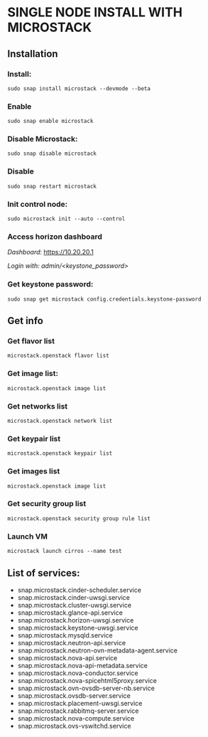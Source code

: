 # SINGLE NODE INSTALL WITH MICROSTACK

## Installation
### Install:
``` sudo snap install microstack --devmode --beta ``` 

### Enable 
``` sudo snap enable microstack ```

### Disable Microstack:
``` sudo snap disable microstack ```

### Disable
``` sudo snap restart microstack ```	

### Init control node:
``` sudo microstack init --auto --control ```

### Access horizon dashboard
*Dashboard*: https://10.20.20.1

*Login with: admin/<keystone_password>*

### Get keystone password:
``` sudo snap get microstack config.credentials.keystone-password ```

## Get info
### Get flavor list
``` microstack.openstack flavor list ```
### Get image list:
``` microstack.openstack image list ```
### Get networks list 
``` microstack.openstack network list ```
### Get keypair list 
``` microstack.openstack keypair list ```
### Get images list
``` microstack.openstack image list ```
### Get security group list 
``` microstack.openstack security group rule list ```

### Launch VM  
``` microstack launch cirros --name test ```

## List of services:

- snap.microstack.cinder-scheduler.service
- snap.microstack.cinder-uwsgi.service
- snap.microstack.cluster-uwsgi.service
- snap.microstack.glance-api.service
- snap.microstack.horizon-uwsgi.service
- snap.microstack.keystone-uwsgi.service
- snap.microstack.mysqld.service
- snap.microstack.neutron-api.service
- snap.microstack.neutron-ovn-metadata-agent.service
- snap.microstack.nova-api.service
- snap.microstack.nova-api-metadata.service
- snap.microstack.nova-conductor.service
- snap.microstack.nova-spicehtml5proxy.service
- snap.microstack.ovn-ovsdb-server-nb.service
- snap.microstack.ovsdb-server.service
- snap.microstack.placement-uwsgi.service
- snap.microstack.rabbitmq-server.service
- snap.microstack.nova-compute.service
- snap.microstack.ovs-vswitchd.service





















